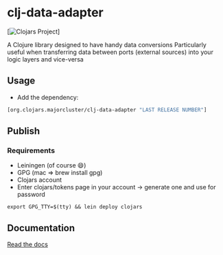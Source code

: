 # clj-data-adapter

[![Clojars Project](https://img.shields.io/clojars/v/org.clojars.majorcluster/clj-data-adapter.svg)]

A Clojure library designed to have handy data conversions
Particularly useful when transferring data between ports (external sources) into your logic layers and vice-versa

## Usage

* Add the dependency:
```clojure
[org.clojars.majorcluster/clj-data-adapter "LAST RELEASE NUMBER"]
```

## Publish
### Requirements
* Leiningen (of course 😄)
* GPG (mac => brew install gpg)
* Clojars account
* Enter clojars/tokens page in your account -> generate one and use for password
```shell
export GPG_TTY=$(tty) && lein deploy clojars
```


## Documentation
[Read the docs](https://github.com/mtsbarbosa/clj-data-adapter/tree/main/doc/intro.md)

